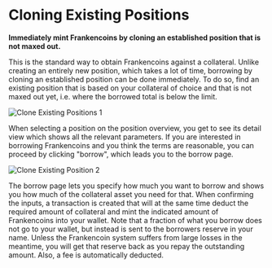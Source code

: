 # Cloning Existing Positions

**Immediately mint Frankencoins by cloning an established position that is not
  maxed out.**

This is the standard way to obtain Frankencoins against a collateral. Unlike creating an entirely new position, which takes a lot of time, borrowing by cloning an established position can be done immediately. To do so, find an existing position that is based on your collateral of choice and that is not maxed out yet, i.e. where the borrowed total is below the limit.

![Clone Existing Positions 1](https://github.com/DFXswiss/frankencoin-docu/assets/169650174/7d577278-fc16-46e9-a71d-7a04766b9c2b)


When selecting a position on the position overview, you get to see its detail view which shows all the relevant parameters. If you are interested in borrowing Frankencoins and you think the terms are reasonable, you can proceed by clicking "borrow", which leads you to the borrow page.

![Clone Existing Position 2](https://github.com/DFXswiss/frankencoin-docu/assets/169650174/3516c44d-8f19-45be-93e9-113b34455599)


The borrow page lets you specify how much you want to borrow and shows you how much of the collateral asset you need for that. When confirming the inputs, a transaction is created that will at the same time deduct the required amount of collateral and mint the indicated amount of Frankencoins into your wallet. Note that a fraction of what you borrow does not go to your wallet, but instead is sent to the borrowers reserve in your name. Unless the Frankencoin system suffers from large losses in the meantime, you will get that reserve back as you repay the outstanding amount. Also, a fee is automatically deducted.
